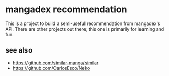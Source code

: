 # mangadex recommendation

This is a project to build a semi-useful recommendation from mangadex's API.
There are other projects out there; this one is primarily for learning and fun.

## see also

- https://github.com/similar-manga/similar
- https://github.com/CarlosEsco/Neko
